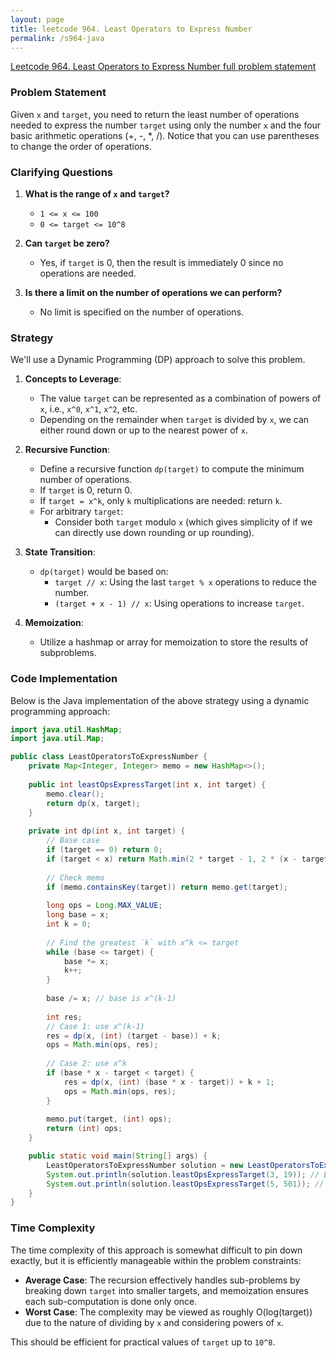 ```yaml
---
layout: page
title: leetcode 964. Least Operators to Express Number
permalink: /s964-java
---
```

[Leetcode 964. Least Operators to Express Number full problem statement](https://algoadvance.github.io/algoadvance/l964)
### Problem Statement

Given `x` and `target`, you need to return the least number of operations needed to express the number `target` using only the number `x` and the four basic arithmetic operations (+, -, *, /). Notice that you can use parentheses to change the order of operations.

### Clarifying Questions

1. **What is the range of `x` and `target`?**
    - `1 <= x <= 100`
    - `0 <= target <= 10^8`
   
2. **Can `target` be zero?**
    - Yes, if `target` is 0, then the result is immediately 0 since no operations are needed.

3. **Is there a limit on the number of operations we can perform?**
    - No limit is specified on the number of operations.

### Strategy

We'll use a Dynamic Programming (DP) approach to solve this problem. 

1. **Concepts to Leverage**:
    - The value `target` can be represented as a combination of powers of `x`, i.e., `x^0`, `x^1`, `x^2`, etc.
    - Depending on the remainder when `target` is divided by `x`, we can either round down or up to the nearest power of `x`.

2. **Recursive Function**:
    - Define a recursive function `dp(target)` to compute the minimum number of operations.
    - If `target` is 0, return 0.
    - If `target = x^k`, only `k` multiplications are needed: return `k`.
    - For arbitrary `target`:
        - Consider both `target` modulo `x` (which gives simplicity of if we can directly use down rounding or up rounding).

3. **State Transition**:
    - `dp(target)` would be based on:
        - `target // x`: Using the last `target % x` operations to reduce the number.
        - `(target + x - 1) // x`: Using operations to increase `target`.

4. **Memoization**:
    - Utilize a hashmap or array for memoization to store the results of subproblems.

### Code Implementation

Below is the Java implementation of the above strategy using a dynamic programming approach:

```java
import java.util.HashMap;
import java.util.Map;

public class LeastOperatorsToExpressNumber {
    private Map<Integer, Integer> memo = new HashMap<>();
    
    public int leastOpsExpressTarget(int x, int target) {
        memo.clear();
        return dp(x, target);
    }
    
    private int dp(int x, int target) {
        // Base case
        if (target == 0) return 0;
        if (target < x) return Math.min(2 * target - 1, 2 * (x - target)); // Direct situations
        
        // Check memo
        if (memo.containsKey(target)) return memo.get(target);
        
        long ops = Long.MAX_VALUE; 
        long base = x;
        int k = 0;
        
        // Find the greatest `k` with x^k <= target
        while (base <= target) {
            base *= x;
            k++;
        }
        
        base /= x; // base is x^(k-1)
        
        int res;
        // Case 1: use x^(k-1)
        res = dp(x, (int) (target - base)) + k;
        ops = Math.min(ops, res);
        
        // Case 2: use x^k
        if (base * x - target < target) { 
            res = dp(x, (int) (base * x - target)) + k + 1;
            ops = Math.min(ops, res);
        }
        
        memo.put(target, (int) ops);
        return (int) ops;
    }

    public static void main(String[] args) {
        LeastOperatorsToExpressNumber solution = new LeastOperatorsToExpressNumber();
        System.out.println(solution.leastOpsExpressTarget(3, 19)); // Expected output: 5
        System.out.println(solution.leastOpsExpressTarget(5, 501)); // Expected output: 8
    }
}
```

### Time Complexity

The time complexity of this approach is somewhat difficult to pin down exactly, but it is efficiently manageable within the problem constraints:

- **Average Case**: The recursion effectively handles sub-problems by breaking down `target` into smaller targets, and memoization ensures each sub-computation is done only once.
- **Worst Case**: The complexity may be viewed as roughly O(log(target)) due to the nature of dividing by `x` and considering powers of `x`.

This should be efficient for practical values of `target` up to `10^8`.